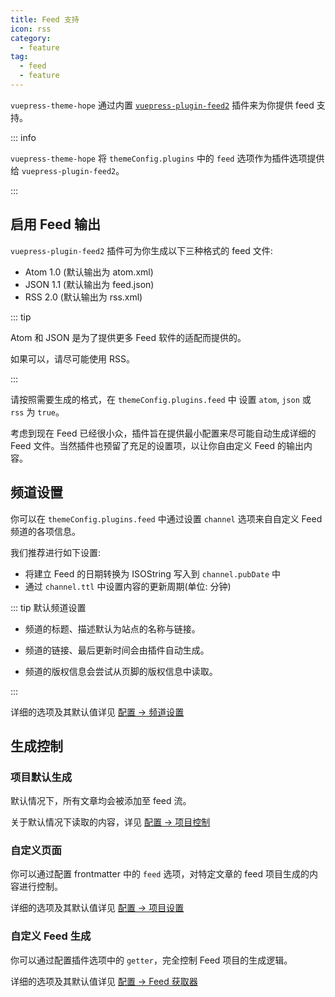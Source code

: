 ```yaml
---
title: Feed 支持
icon: rss
category:
  - feature
tag:
  - feed
  - feature
---
```


`vuepress-theme-hope` 通过内置 [`vuepress-plugin-feed2`][feed2] 插件来为你提供 feed 支持。

::: info

`vuepress-theme-hope` 将 `themeConfig.plugins` 中的 `feed` 选项作为插件选项提供给 `vuepress-plugin-feed2`。

:::

<!-- more -->

## 启用 Feed 输出

`vuepress-plugin-feed2` 插件可为你生成以下三种格式的 feed 文件:

- Atom 1.0 (默认输出为 atom.xml)
- JSON 1.1 (默认输出为 feed.json)
- RSS 2.0 (默认输出为 rss.xml)

::: tip

Atom 和 JSON 是为了提供更多 Feed 软件的适配而提供的。

如果可以，请尽可能使用 RSS。

:::

请按照需要生成的格式，在 `themeConfig.plugins.feed` 中 设置 `atom`, `json` 或 `rss` 为 `true`。

考虑到现在 Feed 已经很小众，插件旨在提供最小配置来尽可能自动生成详细的 Feed 文件。当然插件也预留了充足的设置项，以让你自由定义 Feed 的输出内容。

## 频道设置

你可以在 `themeConfig.plugins.feed` 中通过设置 `channel` 选项来自自定义 Feed 频道的各项信息。

我们推荐进行如下设置:

- 将建立 Feed 的日期转换为 ISOString 写入到 `channel.pubDate` 中
- 通过 `channel.ttl` 中设置内容的更新周期(单位: 分钟)

::: tip 默认频道设置

- 频道的标题、描述默认为站点的名称与链接。

- 频道的链接、最后更新时间会由插件自动生成。

- 频道的版权信息会尝试从页脚的版权信息中读取。

:::

详细的选项及其默认值详见 [配置 → 频道设置][feed2-channel]

## 生成控制

### 项目默认生成

默认情况下，所有文章均会被添加至 feed 流。

关于默认情况下读取的内容，详见 [配置 → 项目控制][feed2-item]

### 自定义页面

你可以通过配置 frontmatter 中的 `feed` 选项，对特定文章的 feed 项目生成的内容进行控制。

详细的选项及其默认值详见 [配置 → 项目设置][feed2-item]

### 自定义 Feed 生成

你可以通过配置插件选项中的 `getter`，完全控制 Feed 项目的生成逻辑。

详细的选项及其默认值详见 [配置 → Feed 获取器][feed2-getter]

[feed2]: https://vuepress-theme-hope.github.io/v2/feed/zh/
[feed2-channel]: https://vuepress-theme-hope.github.io/v2/feed/zh/config/channel.html
[feed2-item]: https://vuepress-theme-hope.github.io/v2/feed/zh/config/item.html
[feed2-getter]: https://vuepress-theme-hope.github.io/v2/feed/zh/config/getter.html

